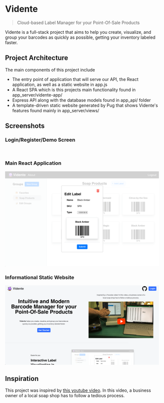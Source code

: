 # Vidente
> Cloud-based Label Manager for your Point-Of-Sale Products

Vidente is a full-stack project that aims to help you create, visualize, and group your barcodes as
quickly as possible, getting your inventory labeled faster.

## Project Architecture
The main components of this project include
- The entry point of application that will serve our API, 
the React application, as well as a static website in app.js
- A React SPA which is this projects main functionality found in app_server/vidente-app/
- Express API along with the database models found in app_api/ folder
- A template-driven static website generated by Pug that shows
Vidente's features found mainly in app_server/views/


## Screenshots
### Login/Register/Demo Screen
<img src="public/images/login_screen.png.png" alt="" width="600"/>

### Main React Application
<img src="public/images/interactive_label.png" alt="" width="600"/>

### Informational Static Website
<img src="public/images/static_website.png" alt=""/>

## Inspiration
This project was inspired by 
[this youtube video](https://www.youtube.com/watch?v=rUuUGIzY6as).
In this video, a business owner of a local soap shop 
has to follow a tedious process.

